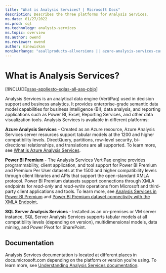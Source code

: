 ```yaml
---
title: "What is Analysis Services? | Microsoft Docs"
description: Describes the three platforms for Analysis Services.
ms.date: 01/27/2022
ms.prod: sql
ms.technology: analysis-services
ms.topic: overview
ms.author: owend
ms.reviewer: owend
author: minewiskan
monikerRange: "asallproducts-allversions || azure-analysis-services-current || power-bi-premium-current || >= sql-analysis-services-2016"
---
```

# What is Analysis Services?

[!INCLUDE[ssas-appliesto-sqlas-all-aas-pbip](includes/ssas-appliesto-sqlas-all-aas-pbip.md)]

Analysis Services is an analytical data engine (VertiPaq) used in decision support and business analytics. It provides enterprise-grade semantic data model capabilities for business intelligence (BI), data analysis, and reporting applications such as Power BI, Excel, Reporting Services, and other data visualization tools. Analysis Services is available in different platforms:

**Azure Analysis Services** - Created as an Azure resource, Azure Analysis Services server resources support tabular models at the 1200 and higher compatibility levels. DirectQuery, partitions, row-level security, bi-directional relationships, and translations are all supported. To learn more, see [What is Azure Analysis Services](/azure/analysis-services/analysis-services-overview).

**Power BI Premium** - The Analysis Services VertiPaq engine provides programmability, client application, and tool support for Power BI Premium and Premium Per User datasets at the 1500 and higher compatibility levels through client libraries and APIs that support the open-standard XMLA protocol. Power BI Premium datasets support connections through XMLA endpoints for *read-only* and *read-write* operations from Microsoft and third-party client applications and tools. To learn more, see [Analysis Services in Power BI Premium](/power-bi/service-premium-what-is#analysis-services-in-power-bi-premium) and [Power BI Premium dataset connectivity with the XMLA Endpoint](/power-bi/service-premium-connect-tools).

**SQL Server Analysis Services** - Installed as an on-premises or VM server instance, SQL Server Analysis Services supports tabular models at all compatibility levels (depending on version), multidimensional models, data mining, and Power Pivot for SharePoint.

## Documentation

Analysis Services documentation is located at different places in docs.microsoft.com depending on the platform or version you're using. To learn more, see [Understanding Analysis Services documentation](analysis-services-docs.md).
